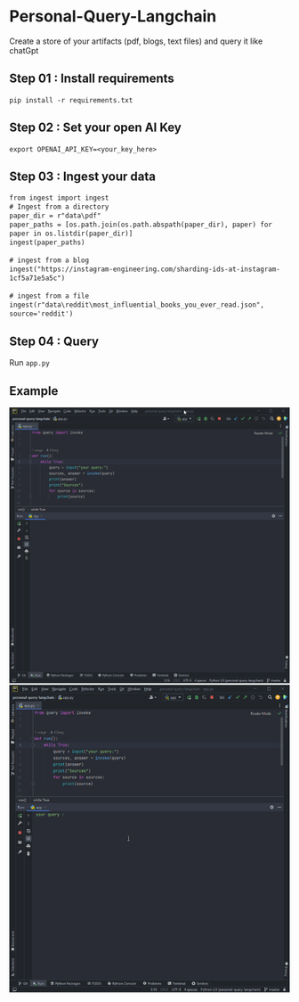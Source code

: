 # Personal-Query-Langchain
Create a store of  your artifacts (pdf, blogs, text files) and query it like chatGpt

## Step 01 : Install requirements
```
pip install -r requirements.txt
```

## Step 02 : Set your open AI Key
```
export OPENAI_API_KEY=<your_key_here>
```

## Step 03 : Ingest your data 
```
from ingest import ingest
# Ingest from a directory
paper_dir = r"data\pdf"
paper_paths = [os.path.join(os.path.abspath(paper_dir), paper) for paper in os.listdir(paper_dir)]
ingest(paper_paths)

# ingest from a blog
ingest("https://instagram-engineering.com/sharding-ids-at-instagram-1cf5a71e5a5c")

# ingest from a file
ingest(r"data\reddit\most_influential_books_you_ever_read.json", source='reddit')
```

## Step 04 : Query
Run ```app.py```

## Example
<img src="/examples/example (2).gif">
<img src="/examples/example (1).gif">






